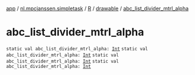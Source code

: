 [app](../../../index.md) / [nl.mpcjanssen.simpletask](../../index.md) / [R](../index.md) / [drawable](index.md) / [abc_list_divider_mtrl_alpha](.)

# abc_list_divider_mtrl_alpha

`static val abc_list_divider_mtrl_alpha: `[`Int`](https://kotlinlang.org/api/latest/jvm/stdlib/kotlin/-int/index.html)
`static val abc_list_divider_mtrl_alpha: `[`Int`](https://kotlinlang.org/api/latest/jvm/stdlib/kotlin/-int/index.html)
`static val abc_list_divider_mtrl_alpha: `[`Int`](https://kotlinlang.org/api/latest/jvm/stdlib/kotlin/-int/index.html)
`static val abc_list_divider_mtrl_alpha: `[`Int`](https://kotlinlang.org/api/latest/jvm/stdlib/kotlin/-int/index.html)